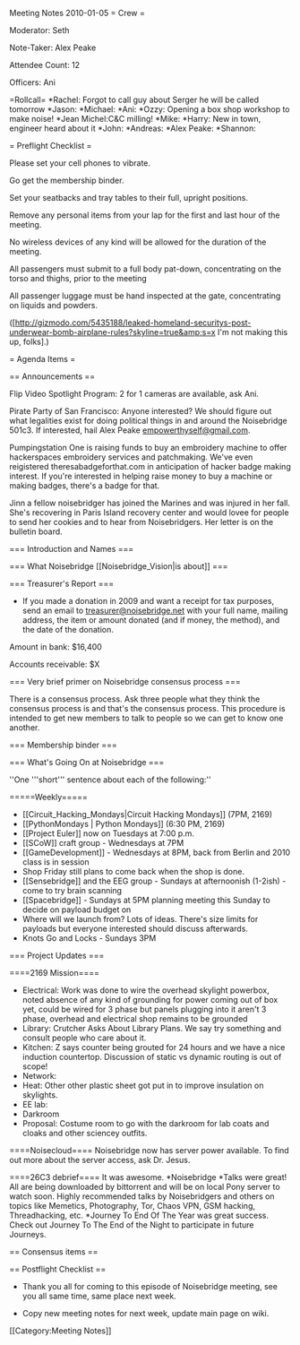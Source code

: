Meeting Notes 2010-01-05 
 = Crew =

Moderator: Seth

Note-Taker: Alex Peake 

Attendee Count: 12

Officers: Ani

=Rollcall=
*Rachel: Forgot to call guy about Serger he will be called tomorrow
*Jason: 
*Michael:
*Ani: 
*Ozzy: Opening a box shop workshop to make noise!
*Jean Michel:C&amp;C milling!
*Mike:
*Harry: New in town, engineer heard about it
*John: 
*Andreas: 
*Alex Peake:
*Shannon:

= Preflight Checklist =

Please set your cell phones to vibrate.

Go get the membership binder.

Set your seatbacks and tray tables to their full, upright positions.

Remove any personal items from your lap for the first and last hour of the meeting.

No wireless devices of any kind will be allowed for the duration of the meeting.

All passengers must submit to a full body pat-down, concentrating on the torso and thighs, prior to the meeting

All passenger luggage must be hand inspected at the gate, concentrating on liquids and powders.

([http://gizmodo.com/5435188/leaked-homeland-securitys-post-underwear-bomb-airplane-rules?skyline=true&amp;s=x I'm not making this up, folks].)

= Agenda Items =

== Announcements ==

Flip Video Spotlight Program: 2 for 1 cameras are available, ask Ani.

Pirate Party of San Francisco: Anyone interested? We should figure out what legalities exist for doing political things in and around the Noisebridge 501c3. If interested, hail Alex Peake empowerthyself@gmail.com.

Pumpingstation One is raising funds to buy an embroidery machine to offer hackerspaces embroidery services and patchmaking. We've even reigistered theresabadgeforthat.com in anticipation of hacker badge making interest. If you're interested in helping raise money to buy a machine or making badges, there's a badge for that.

Jinn a fellow noisebridger has joined the Marines and was injured in her fall. She's recovering in Paris Island recovery center and would lovee for people to send her cookies and to hear from Noisebridgers.  Her letter is on the bulletin board.

=== Introduction and Names ===

=== What Noisebridge [[Noisebridge_Vision|is about]] ===

=== Treasurer's Report ===
* If you made a donation in 2009 and want a receipt for tax purposes, send an email to treasurer@noisebridge.net with your full name, mailing address, the item or amount donated (and if money, the method), and the date of the donation.

Amount in bank: $16,400

Accounts receivable: $X

=== Very brief primer on Noisebridge consensus process ===

There is a consensus process.  Ask three people what they think the consensus process is and that's the consensus process.  This procedure is intended to get new members to talk to people so we can get to know one another.

=== Membership binder ===

=== What's Going On at Noisebridge ===

''One '''short''' sentence about each of the following:''

=====Weekly=====
* [[Circuit_Hacking_Mondays|Circuit Hacking Mondays]] (7PM, 2169)
* [[PythonMondays | Python Mondays]] (6:30 PM, 2169) 
* [[Project Euler]] now on Tuesdays at 7:00 p.m.
* [[SCoW]] craft group - Wednesdays at 7PM
* [[GameDevelopment]] - Wednesdays at 8PM, back from Berlin and 2010 class is in session
* Shop Friday still plans to come back when the shop is done.
* [[Sensebridge]] and the EEG group - Sundays at afternoonish (1-2ish) - come to try brain scanning
* [[Spacebridge]] - Sundays at 5PM planning meeting this Sunday to decide on payload budget on
* Where will we launch from? Lots of ideas. There's size limits for payloads but everyone interested should discuss afterwards.
* Knots Go and Locks - Sundays 3PM

=== Project Updates ===

====2169 Mission====
* Electrical: Work was done to wire the overhead skylight powerbox, noted absence of any kind of grounding for power coming out of box yet, could be wired for 3 phase but panels plugging into it aren't 3 phase, overhead and electrical shop remains to be grounded
* Library: Crutcher Asks About Library Plans. We say try something and consult people who care about it.
* Kitchen: Z says counter being grouted for 24 hours and we have a nice induction countertop. Discussion of static vs dynamic routing is out of scope!
* Network: 
* Heat: Other other plastic sheet got put in to improve insulation on skylights.
* EE lab:
* Darkroom
* Proposal: Costume room to go with the darkroom for lab coats and cloaks and other sciencey outfits.

====Noisecloud====
Noisebridge now has server power available. To find out more about the server access, ask Dr. Jesus.

====26C3 debrief====
It was awesome.
*Noisebridge *Talks were great! All are being downloaded by bittorrent and will be on local Pony server to watch soon. Highly recommended talks by Noisebridgers and others on topics like Memetics, Photography, Tor, Chaos VPN, GSM hacking, Threadhacking, etc.
*Journey To End Of The Year was great success. Check out Journey To The End of the Night to participate in future Journeys.

== Consensus items ==

== Postflight Checklist ==

* Thank you all for coming to this episode of Noisebridge meeting, see you all same time, same place next week. 

* Copy new meeting notes for next week, update main page on wiki.

[[Category:Meeting Notes]]